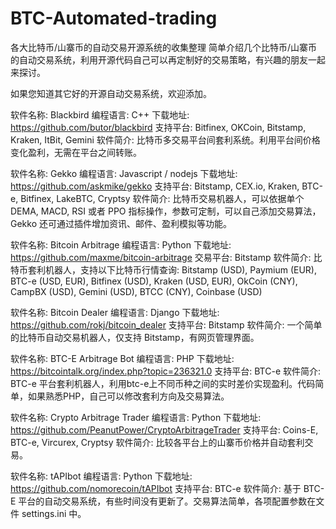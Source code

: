 # BTC-Automated-trading
各大比特币/山寨币的自动交易开源系统的收集整理
简单介绍几个比特币/山寨币的自动交易系统，利用开源代码自己可以再定制好的交易策略，有兴趣的朋友一起来探讨。

如果您知道其它好的开源自动交易系统，欢迎添加。

软件名称: Blackbird
编程语言: C++
下载地址: https://github.com/butor/blackbird
支持平台: Bitfinex, OKCoin, Bitstamp, Kraken, ItBit, Gemini
软件简介: 比特币多交易平台间套利系统。利用平台间价格变化盈利，无需在平台之间转账。

软件名称: Gekko
编程语言: Javascript / nodejs
下载地址: https://github.com/askmike/gekko
支持平台: Bitstamp, CEX.io, Kraken, BTC-e, Bitfinex, LakeBTC, Cryptsy
软件简介: 比特币交易机器人，可以依据单个DEMA, MACD, RSI 或者 PPO 指标操作，参数可定制，可以自己添加交易算法，Gekko 还可通过插件增加资讯、邮件、盈利模拟等功能。

软件名称: Bitcoin Arbitrage
编程语言: Python
下载地址: https://github.com/maxme/bitcoin-arbitrage
交易平台: Bitstamp
软件简介: 比特币套利机器人，支持以下比特币行情查询: Bitstamp (USD), Paymium (EUR), BTC-e (USD, EUR), Bitfinex (USD), Kraken (USD, EUR), OkCoin (CNY), CampBX (USD), Gemini (USD), BTCC (CNY), Coinbase (USD)

软件名称: Bitcoin Dealer
编程语言: Django
下载地址: https://github.com/rokj/bitcoin_dealer
支持平台: Bitstamp
软件简介: 一个简单的比特币自动交易机器人，仅支持 Bitstamp，有网页管理界面。

软件名称: BTC-E Arbitrage Bot
编程语言: PHP
下载地址: https://bitcointalk.org/index.php?topic=236321.0
支持平台: BTC-e
软件简介: BTC-e 平台套利机器人，利用btc-e上不同币种之间的实时差价实现盈利。代码简单，如果熟悉PHP，自己可以修改套利方向及交易算法。

软件名称: Crypto Arbitrage Trader
编程语言: Python
下载地址: https://github.com/PeanutPower/CryptoArbitrageTrader
支持平台: Coins-E, BTC-e, Vircurex, Cryptsy
软件简介: 比较各平台上的山寨币价格并自动套利交易。

软件名称: tAPIbot
编程语言: Python
下载地址: https://github.com/nomorecoin/tAPIbot
支持平台: BTC-e
软件简介: 基于 BTC-E 平台的自动交易系统，有些时间没有更新了。交易算法简单，各项配置参数在文件 settings.ini 中。
